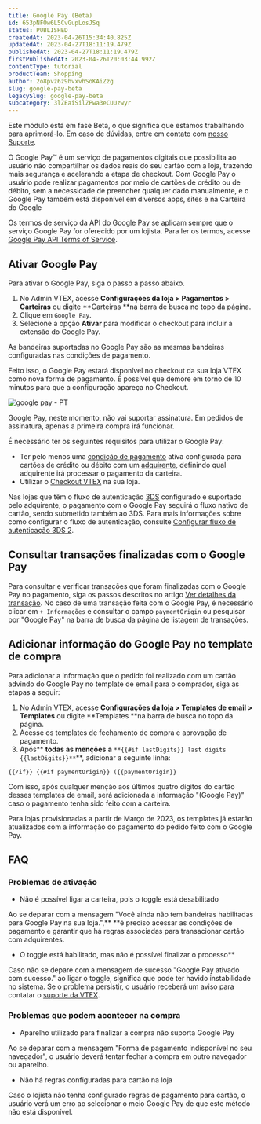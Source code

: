 ```yaml
---
title: Google Pay (Beta)
id: 653pNFOw6L5CvGupLosJSq
status: PUBLISHED
createdAt: 2023-04-26T15:34:40.825Z
updatedAt: 2023-04-27T18:11:19.479Z
publishedAt: 2023-04-27T18:11:19.479Z
firstPublishedAt: 2023-04-26T20:03:44.992Z
contentType: tutorial
productTeam: Shopping
author: 2o8pvz6z9hvxvhSoKAiZzg
slug: google-pay-beta
legacySlug: google-pay-beta
subcategory: 3lZEaiSilZPwa3eCUUzwyr
---
```


<div class = "alert alert-info">
Este módulo está em fase Beta, o que significa que estamos trabalhando para aprimorá-lo. Em caso de dúvidas, entre em contato com <a href="https://support.vtex.com/hc/pt-br/requests">nosso Suporte</a>.
</div>

O Google Pay™ é um serviço de pagamentos digitais que possibilita ao usuário não compartilhar os dados reais do seu cartão com a loja, trazendo mais segurança e acelerando a etapa de checkout. Com Google Pay o usuário pode realizar pagamentos por meio de cartões de crédito ou de débito, sem a necessidade de preencher qualquer dado manualmente, e o Google Pay também está disponível em diversos apps, sites e na Carteira do Google

Os termos de serviço da API do Google Pay se aplicam sempre que o serviço Google Pay for oferecido por um lojista. Para ler os termos, acesse [Google Pay API Terms of Service](https://payments.developers.google.com/terms/sellertos).

## Ativar Google Pay

Para ativar o Google Pay, siga o passo a passo abaixo. 

1. No Admin VTEX, acesse **Configurações da loja > Pagamentos > Carteiras** ou digite **Carteiras **na barra de busca no topo da página.
2. Clique em <i class="fas-solid fa-toggle-on"></i> `Google Pay`.
3. Selecione a opção **Ativar** para modificar o checkout para incluir a extensão do Google Pay.

<div class="alert alert-info">
<p>As bandeiras suportadas no Google Pay são as mesmas bandeiras configuradas nas condições de pagamento.</p>
</div>

Feito isso, o Google Pay estará disponível no checkout da sua loja VTEX como nova forma de pagamento. É possível que demore em torno de 10 minutos para que a configuração apareça no Checkout.

![google pay - PT](https://images.ctfassets.net/alneenqid6w5/IhdcOpZC0MPaZLYbPUYw1/a8bca906bd64bf229ac9521848a7c029/image.png)

<div class="alert alert-warning">
<p>Google Pay, neste momento, não vai suportar assinatura. Em pedidos de assinatura, apenas a primeira compra irá funcionar.</p>
</div>

É necessário ter os seguintes requisitos para utilizar o Google Pay:

* Ter pelo menos uma [condição de pagamento](https://help.vtex.com/pt/tracks/pagamentos--6GAS7ZzGAm7AGoEAwDbwJG/6bzGxlz4inf8sKmvZ1c7i3) ativa configurada para cartões de crédito ou débito com um [adquirente](https://help.vtex.com/pt/tracks/pagamentos--6GAS7ZzGAm7AGoEAwDbwJG/kdPbEIWf8Xq8tESQvViMB#adquirente), definindo qual adquirente irá processar o pagamento da carteira.
* Utilizar o [Checkout VTEX](https://help.vtex.com/pt/tutorial/checkout-vtex-visao-geral--7wcprkM7yZUflOqbzAN5SI) na sua loja.

<div class="alert alert-warning">
  <p>Nas lojas que têm o fluxo de autenticação <a href="https://help.vtex.com/pt/tutorial/o-que-e-3d-secure--1eWPdop8mECuaEomQgkAIa">3DS</a> configurado e suportado pelo adquirente, o pagamento com o Google Pay seguirá o fluxo nativo de cartão, sendo submetido também ao 3DS. Para mais informações sobre como configurar o fluxo de autenticação, consulte <a href="https://help.vtex.com/pt/tutorial/configurar-fluxo-de-autenticacao-3ds-2--58XMn5LOA6fwrSkoDoAsg2">Configurar fluxo de autenticação 3DS 2</a>.</p>
</div>

## Consultar transações finalizadas com o Google Pay

Para consultar e verificar transações que foram finalizadas com o Google Pay no pagamento, siga os passos descritos no artigo [Ver detalhes da transação](https://help.vtex.com/pt/tracks/pagamentos--6GAS7ZzGAm7AGoEAwDbwJG/3Nt40DMEWkvhlpaL5PlBy). No caso de uma transação feita com o Google Pay, é necessário clicar em `+ Informações` e consultar o campo `paymentOrigin` ou pesquisar por "Google Pay" na barra de busca da página de listagem de transações.

## Adicionar informação do Google Pay no template de compra

Para adicionar a informação que o pedido foi realizado com um cartão advindo do Google Pay no template de email para o comprador, siga as etapas a seguir:

1. No Admin VTEX, acesse **Configurações da loja > Templates de email > Templates** ou digite **Templates **na barra de busca no topo da página.
2. Acesse os templates de fechamento de compra e aprovação de pagamento.
3. Após** **todas as menções** **a** `**{{#if lastDigits}} last digits {{lastDigits}}**`**, adicionar a seguinte linha:

`{{/if}} {{#if paymentOrigin}} ({{paymentOrigin}}` 

Com isso, após qualquer menção aos últimos quatro dígitos do cartão desses templates de email, será adicionada a informação "(Google Pay)" caso o pagamento tenha sido feito com a carteira.

<div class="alert alert-info">
<p>Para lojas provisionadas a partir de Março de 2023, os templates já estarão atualizados com a informação do pagamento do pedido feito com o Google Pay.</p>
</div>

## FAQ

### Problemas de ativação

* Não é possível ligar a carteira, pois o toggle está desabilitado

Ao se deparar com a mensagem "Você ainda não tem bandeiras habilitadas para Google Pay na sua loja.",** **é preciso acessar as condições de pagamento e garantir que há regras associadas para transacionar cartão com adquirentes.

* O toggle está habilitado, mas não é possível finalizar o processo**

Caso não se depare com a mensagem de sucesso "Google Pay ativado com sucesso." ao ligar o toggle, significa que pode ter havido instabilidade no sistema. Se o problema persistir, o usuário receberá um aviso para contatar o [suporte da VTEX](https://support.vtex.com/hc/pt-br/requests).

### Problemas que podem acontecer na compra

* Aparelho utilizado para finalizar a compra não suporta Google Pay

Ao se deparar com a mensagem "Forma de pagamento indisponível no seu navegador", o usuário deverá tentar fechar a compra em outro navegador ou aparelho.

* Não há regras configuradas para cartão na loja

Caso o lojista não tenha configurado regras de pagamento para cartão, o usuário verá um erro ao selecionar o meio Google Pay de que este método não está disponível.
